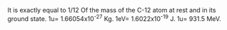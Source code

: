 It is exactly equal to 1/12 Of the mass of the C-12 atom at rest and in its ground state.
1u= 1.66054x10<sup>-27</sup> Kg.
1eV= 1.6022x10<sup>-19</sup> J.
1u= 931.5 MeV.